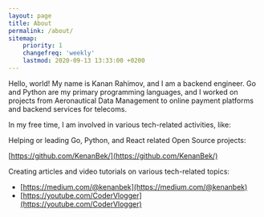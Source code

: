 ```yaml
---
layout: page
title: About
permalink: /about/
sitemap:
    priority: 1
    changefreq: 'weekly'
    lastmod: 2020-09-13 13:33:00 +0200
---
```


Hello, world! My name is Kanan Rahimov, and I am a backend engineer. Go and Python are my primary programming languages, and I worked on projects from Aeronautical Data Management to online payment platforms and backend services for telecoms.

In my free time, I am involved in various tech-related activities, like:

Helping or leading Go, Python, and React related Open Source projects:

[https://github.com/KenanBek/](https://github.com/KenanBek/)

Creating articles and video tutorials on various tech-related topics:

- [https://medium.com/@kenanbek](https://medium.com/@kenanbek)
- [https://youtube.com/CoderVlogger](https://youtube.com/CoderVlogger)
